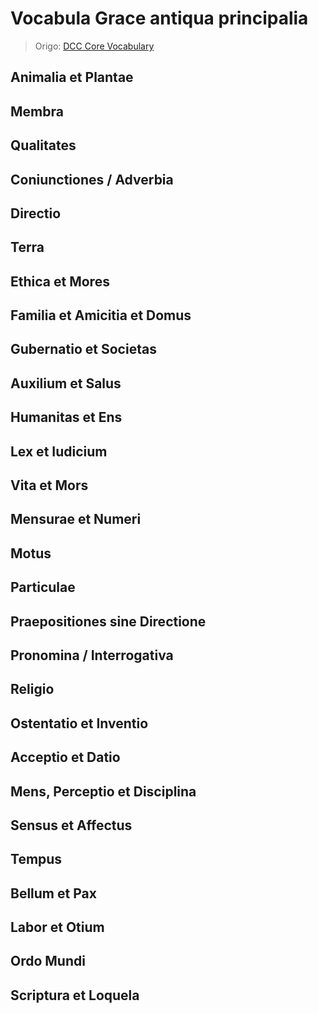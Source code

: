 # Vocabula Grace antiqua principalia

> Origo: [DCC Core Vocabulary](https://dcc.dickinson.edu/vocab/core-vocabulary)

## Animalia et Plantae


## Membra                         


## Qualitates                     


## Coniunctiones / Adverbia       


## Directio                       


## Terra                          


## Ethica et Mores                


## Familia et Amicitia et Domus   


## Gubernatio et Societas         


## Auxilium et Salus              


## Humanitas et Ens               


## Lex et Iudicium                


## Vita et Mors                   


## Mensurae et Numeri             


## Motus                          


## Particulae                     


## Praepositiones sine Directione 


## Pronomina / Interrogativa      


## Religio                        


## Ostentatio et Inventio         


## Acceptio et Datio              


## Mens, Perceptio et Disciplina  


## Sensus et Affectus             


## Tempus                         


## Bellum et Pax                  


## Labor et Otium                 


## Ordo Mundi                     


## Scriptura et Loquela

